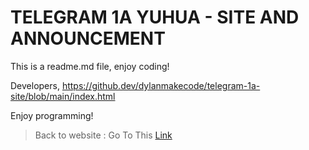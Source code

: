 # TELEGRAM 1A YUHUA - SITE AND ANNOUNCEMENT
This is a readme.md file, enjoy coding!

Developers, https://github.dev/dylanmakecode/telegram-1a-site/blob/main/index.html 

Enjoy programming!

> Back to website : Go To This [Link](https://dylanmakecode.github.io/telegram-1a-site/)
> 

